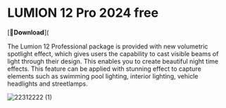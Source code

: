 # LUMlON 12 Pro 2024 free 

[📁𝐃𝗼𝐰𝐧𝐥𝐨𝐚𝗱](

The Lumion 12 Professional package is provided with new volumetric spotlight effect, which gives users the capability to cast visible beams of light through their design. This enables you to create beautiful night time effects. This feature can be applied with stunning effect to capture elements such as swimming pool lighting, interior lighting, vehicle headlights and streetlamps.

![22312222 (1)](https://github.com/toocoldhub/LUMlON-12-Pro-2024-free/assets/145407737/717763a0-e4b4-4360-85c4-525ff18aa03c)
